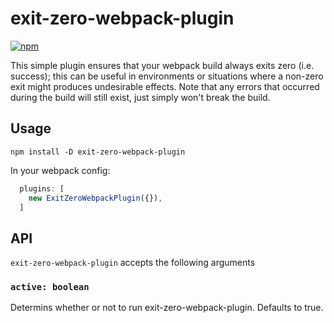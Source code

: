 # exit-zero-webpack-plugin

[![npm](https://img.shields.io/npm/v/exit-zero-webpack-plugin.svg?style=flat-square)]()

This simple plugin ensures that your webpack build always exits zero (i.e. success); this can be useful in environments or situations where a non-zero exit might produces undesirable effects. Note that any errors that occurred during the build will still exist, just simply won't break the build.

## Usage

```
npm install -D exit-zero-webpack-plugin
```

In your webpack config:
```javascript
  plugins: [
    new ExitZeroWebpackPlugin({}),
  ]
```

## API

`exit-zero-webpack-plugin` accepts the following arguments

### `active: boolean`

Determins whether or not to run exit-zero-webpack-plugin. Defaults to true.